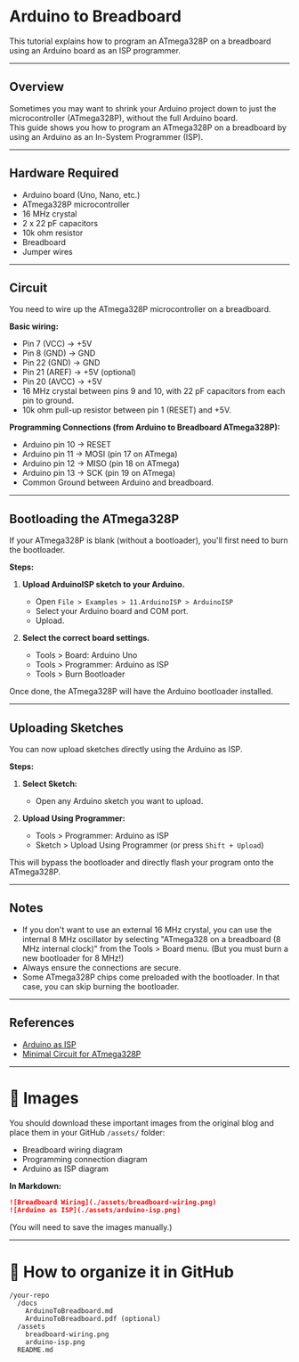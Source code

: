 # Arduino to Breadboard

This tutorial explains how to program an ATmega328P on a breadboard using an Arduino board as an ISP programmer.

---

## Overview

Sometimes you may want to shrink your Arduino project down to just the microcontroller (ATmega328P), without the full Arduino board.  
This guide shows you how to program an ATmega328P on a breadboard by using an Arduino as an In-System Programmer (ISP).

---

## Hardware Required

- Arduino board (Uno, Nano, etc.)
- ATmega328P microcontroller
- 16 MHz crystal
- 2 x 22 pF capacitors
- 10k ohm resistor
- Breadboard
- Jumper wires

---

## Circuit

You need to wire up the ATmega328P microcontroller on a breadboard.

**Basic wiring:**
- Pin 7 (VCC) → +5V
- Pin 8 (GND) → GND
- Pin 22 (GND) → GND
- Pin 21 (AREF) → +5V (optional)
- Pin 20 (AVCC) → +5V
- 16 MHz crystal between pins 9 and 10, with 22 pF capacitors from each pin to ground.
- 10k ohm pull-up resistor between pin 1 (RESET) and +5V.

**Programming Connections (from Arduino to Breadboard ATmega328P):**
- Arduino pin 10 → RESET
- Arduino pin 11 → MOSI (pin 17 on ATmega)
- Arduino pin 12 → MISO (pin 18 on ATmega)
- Arduino pin 13 → SCK (pin 19 on ATmega)
- Common Ground between Arduino and breadboard.

---

## Bootloading the ATmega328P

If your ATmega328P is blank (without a bootloader), you'll first need to burn the bootloader.

**Steps:**

1. **Upload ArduinoISP sketch to your Arduino.**
   - Open `File > Examples > 11.ArduinoISP > ArduinoISP`
   - Select your Arduino board and COM port.
   - Upload.

2. **Select the correct board settings.**
   - Tools > Board: Arduino Uno
   - Tools > Programmer: Arduino as ISP
   - Tools > Burn Bootloader

Once done, the ATmega328P will have the Arduino bootloader installed.

---

## Uploading Sketches

You can now upload sketches directly using the Arduino as ISP.

**Steps:**

1. **Select Sketch:**
   - Open any Arduino sketch you want to upload.

2. **Upload Using Programmer:**
   - Tools > Programmer: Arduino as ISP
   - Sketch > Upload Using Programmer (or press `Shift + Upload`)

This will bypass the bootloader and directly flash your program onto the ATmega328P.

---

## Notes

- If you don't want to use an external 16 MHz crystal, you can use the internal 8 MHz oscillator by selecting "ATmega328 on a breadboard (8 MHz internal clock)" from the Tools > Board menu. (But you must burn a new bootloader for 8 MHz!)
- Always ensure the connections are secure.
- Some ATmega328P chips come preloaded with the bootloader. In that case, you can skip burning the bootloader.

---

## References

- [Arduino as ISP](https://docs.arduino.cc/built-in-examples/arduino-isp/ArduinoISP/)
- [Minimal Circuit for ATmega328P](https://www.arduino.cc/en/Main/Standalone)

---

# 📸 Images

You should download these important images from the original blog and place them in your GitHub `/assets/` folder:

- Breadboard wiring diagram
- Programming connection diagram
- Arduino as ISP diagram

**In Markdown:**

```markdown
![Breadboard Wiring](./assets/breadboard-wiring.png)
![Arduino as ISP](./assets/arduino-isp.png)
```

(You will need to save the images manually.)

---

# 📂 How to organize it in GitHub

```
/your-repo
  /docs
    ArduinoToBreadboard.md
    ArduinoToBreadboard.pdf (optional)
  /assets
    breadboard-wiring.png
    arduino-isp.png
  README.md
```

